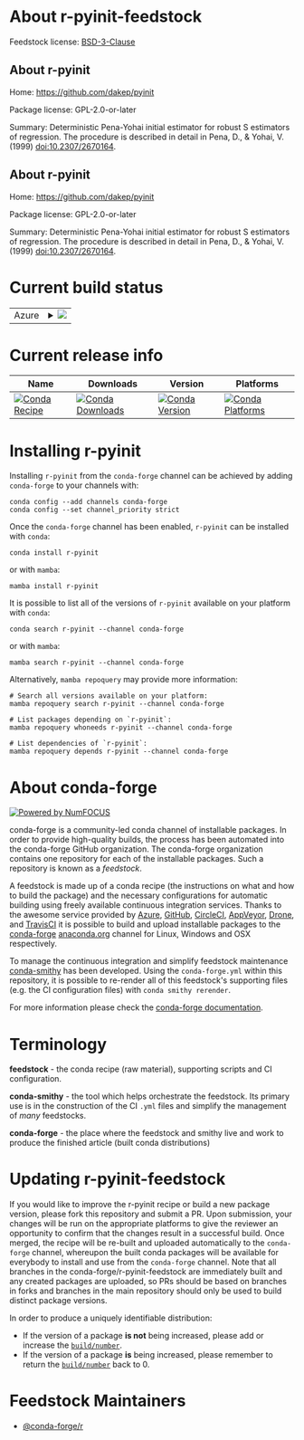 About r-pyinit-feedstock
========================

Feedstock license: [BSD-3-Clause](https://github.com/conda-forge/r-pyinit-feedstock/blob/main/LICENSE.txt)


About r-pyinit
--------------

Home: https://github.com/dakep/pyinit

Package license: GPL-2.0-or-later

Summary: Deterministic Pena-Yohai initial estimator for robust S estimators of regression. The procedure is described in detail in Pena, D., & Yohai, V. (1999) <doi:10.2307/2670164>.

About r-pyinit
--------------

Home: https://github.com/dakep/pyinit

Package license: GPL-2.0-or-later

Summary: Deterministic Pena-Yohai initial estimator for robust S estimators of regression. The procedure is described in detail in Pena, D., & Yohai, V. (1999) <doi:10.2307/2670164>.

Current build status
====================


<table>
    
  <tr>
    <td>Azure</td>
    <td>
      <details>
        <summary>
          <a href="https://dev.azure.com/conda-forge/feedstock-builds/_build/latest?definitionId=24848&branchName=main">
            <img src="https://dev.azure.com/conda-forge/feedstock-builds/_apis/build/status/r-pyinit-feedstock?branchName=main">
          </a>
        </summary>
        <table>
          <thead><tr><th>Variant</th><th>Status</th></tr></thead>
          <tbody><tr>
              <td>linux_64_r_base4.3</td>
              <td>
                <a href="https://dev.azure.com/conda-forge/feedstock-builds/_build/latest?definitionId=24848&branchName=main">
                  <img src="https://dev.azure.com/conda-forge/feedstock-builds/_apis/build/status/r-pyinit-feedstock?branchName=main&jobName=linux&configuration=linux%20linux_64_r_base4.3" alt="variant">
                </a>
              </td>
            </tr><tr>
              <td>linux_64_r_base4.4</td>
              <td>
                <a href="https://dev.azure.com/conda-forge/feedstock-builds/_build/latest?definitionId=24848&branchName=main">
                  <img src="https://dev.azure.com/conda-forge/feedstock-builds/_apis/build/status/r-pyinit-feedstock?branchName=main&jobName=linux&configuration=linux%20linux_64_r_base4.4" alt="variant">
                </a>
              </td>
            </tr><tr>
              <td>osx_64_r_base4.3</td>
              <td>
                <a href="https://dev.azure.com/conda-forge/feedstock-builds/_build/latest?definitionId=24848&branchName=main">
                  <img src="https://dev.azure.com/conda-forge/feedstock-builds/_apis/build/status/r-pyinit-feedstock?branchName=main&jobName=osx&configuration=osx%20osx_64_r_base4.3" alt="variant">
                </a>
              </td>
            </tr><tr>
              <td>osx_64_r_base4.4</td>
              <td>
                <a href="https://dev.azure.com/conda-forge/feedstock-builds/_build/latest?definitionId=24848&branchName=main">
                  <img src="https://dev.azure.com/conda-forge/feedstock-builds/_apis/build/status/r-pyinit-feedstock?branchName=main&jobName=osx&configuration=osx%20osx_64_r_base4.4" alt="variant">
                </a>
              </td>
            </tr><tr>
              <td>win_64_r_base4.3</td>
              <td>
                <a href="https://dev.azure.com/conda-forge/feedstock-builds/_build/latest?definitionId=24848&branchName=main">
                  <img src="https://dev.azure.com/conda-forge/feedstock-builds/_apis/build/status/r-pyinit-feedstock?branchName=main&jobName=win&configuration=win%20win_64_r_base4.3" alt="variant">
                </a>
              </td>
            </tr><tr>
              <td>win_64_r_base4.4</td>
              <td>
                <a href="https://dev.azure.com/conda-forge/feedstock-builds/_build/latest?definitionId=24848&branchName=main">
                  <img src="https://dev.azure.com/conda-forge/feedstock-builds/_apis/build/status/r-pyinit-feedstock?branchName=main&jobName=win&configuration=win%20win_64_r_base4.4" alt="variant">
                </a>
              </td>
            </tr>
          </tbody>
        </table>
      </details>
    </td>
  </tr>
</table>

Current release info
====================

| Name | Downloads | Version | Platforms |
| --- | --- | --- | --- |
| [![Conda Recipe](https://img.shields.io/badge/recipe-r--pyinit-green.svg)](https://anaconda.org/conda-forge/r-pyinit) | [![Conda Downloads](https://img.shields.io/conda/dn/conda-forge/r-pyinit.svg)](https://anaconda.org/conda-forge/r-pyinit) | [![Conda Version](https://img.shields.io/conda/vn/conda-forge/r-pyinit.svg)](https://anaconda.org/conda-forge/r-pyinit) | [![Conda Platforms](https://img.shields.io/conda/pn/conda-forge/r-pyinit.svg)](https://anaconda.org/conda-forge/r-pyinit) |

Installing r-pyinit
===================

Installing `r-pyinit` from the `conda-forge` channel can be achieved by adding `conda-forge` to your channels with:

```
conda config --add channels conda-forge
conda config --set channel_priority strict
```

Once the `conda-forge` channel has been enabled, `r-pyinit` can be installed with `conda`:

```
conda install r-pyinit
```

or with `mamba`:

```
mamba install r-pyinit
```

It is possible to list all of the versions of `r-pyinit` available on your platform with `conda`:

```
conda search r-pyinit --channel conda-forge
```

or with `mamba`:

```
mamba search r-pyinit --channel conda-forge
```

Alternatively, `mamba repoquery` may provide more information:

```
# Search all versions available on your platform:
mamba repoquery search r-pyinit --channel conda-forge

# List packages depending on `r-pyinit`:
mamba repoquery whoneeds r-pyinit --channel conda-forge

# List dependencies of `r-pyinit`:
mamba repoquery depends r-pyinit --channel conda-forge
```


About conda-forge
=================

[![Powered by
NumFOCUS](https://img.shields.io/badge/powered%20by-NumFOCUS-orange.svg?style=flat&colorA=E1523D&colorB=007D8A)](https://numfocus.org)

conda-forge is a community-led conda channel of installable packages.
In order to provide high-quality builds, the process has been automated into the
conda-forge GitHub organization. The conda-forge organization contains one repository
for each of the installable packages. Such a repository is known as a *feedstock*.

A feedstock is made up of a conda recipe (the instructions on what and how to build
the package) and the necessary configurations for automatic building using freely
available continuous integration services. Thanks to the awesome service provided by
[Azure](https://azure.microsoft.com/en-us/services/devops/), [GitHub](https://github.com/),
[CircleCI](https://circleci.com/), [AppVeyor](https://www.appveyor.com/),
[Drone](https://cloud.drone.io/welcome), and [TravisCI](https://travis-ci.com/)
it is possible to build and upload installable packages to the
[conda-forge](https://anaconda.org/conda-forge) [anaconda.org](https://anaconda.org/)
channel for Linux, Windows and OSX respectively.

To manage the continuous integration and simplify feedstock maintenance
[conda-smithy](https://github.com/conda-forge/conda-smithy) has been developed.
Using the ``conda-forge.yml`` within this repository, it is possible to re-render all of
this feedstock's supporting files (e.g. the CI configuration files) with ``conda smithy rerender``.

For more information please check the [conda-forge documentation](https://conda-forge.org/docs/).

Terminology
===========

**feedstock** - the conda recipe (raw material), supporting scripts and CI configuration.

**conda-smithy** - the tool which helps orchestrate the feedstock.
                   Its primary use is in the construction of the CI ``.yml`` files
                   and simplify the management of *many* feedstocks.

**conda-forge** - the place where the feedstock and smithy live and work to
                  produce the finished article (built conda distributions)


Updating r-pyinit-feedstock
===========================

If you would like to improve the r-pyinit recipe or build a new
package version, please fork this repository and submit a PR. Upon submission,
your changes will be run on the appropriate platforms to give the reviewer an
opportunity to confirm that the changes result in a successful build. Once
merged, the recipe will be re-built and uploaded automatically to the
`conda-forge` channel, whereupon the built conda packages will be available for
everybody to install and use from the `conda-forge` channel.
Note that all branches in the conda-forge/r-pyinit-feedstock are
immediately built and any created packages are uploaded, so PRs should be based
on branches in forks and branches in the main repository should only be used to
build distinct package versions.

In order to produce a uniquely identifiable distribution:
 * If the version of a package **is not** being increased, please add or increase
   the [``build/number``](https://docs.conda.io/projects/conda-build/en/latest/resources/define-metadata.html#build-number-and-string).
 * If the version of a package **is** being increased, please remember to return
   the [``build/number``](https://docs.conda.io/projects/conda-build/en/latest/resources/define-metadata.html#build-number-and-string)
   back to 0.

Feedstock Maintainers
=====================

* [@conda-forge/r](https://github.com/orgs/conda-forge/teams/r/)


